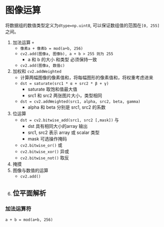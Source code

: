 # 图像运算

将数据组的数值类型定义为`dtype=np.uint8`, 可以保证数组值的范围在`[0, 255]` 之间。

1. 加法运算 `+`
    - `像素a + 像素b = mod(a+b, 256)`
    - `cv2.add(图像a, 图像b), a + b > 255 则为 255` 
        - a 和 b 的大小 和类型 必须保持一致
    - `cv2.add(图像a, 数值c)`
2. 加权和 `cv2.addWeighted`
    - 计算两幅图像的像素值和，将每幅图形的像素值和，将权重考虑进来
    - `dst = saturate(src1 * α + src2 * β + γ)`
        - saturate 取饱和值最大值
        - src1 和 src2 两张图片大小，类型相同
    - `dst = cv2.addWeighted(src1, alpha, src2, beta, gamma)`
        - alpha 和 beta 分别是 src1, src2 的系数
3. 位运算
    - `dst = cv2.bitwise_add(src1, src2 [,mask])` 与
        - dst 具有相同大小的array 输出
        - src1, src2 表示  array 或 scalar 类型
        - mask 可选操作掩码
    - `cv2.bitwise_or()`  或
    - `cv2.bitwise_xor()` 异或
    - `cv2.bitwise_not()` 取反
4. 掩摸
5. 图像与数值的运算
    - `cv2.add()`
6. 位平面解析
    - 




### 加法运算符

`a + b = mod(a+b, 256)`